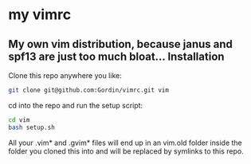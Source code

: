 my vimrc
========
My own vim distribution, because janus and spf13 are just too much bloat...
Installation
--------
Clone this repo anywhere you like:
```bash
git clone git@github.com:Gordin/vimrc.git vim
```
cd into the repo and run the setup script:
```bash
cd vim
bash setup.sh
```
All your .vim* and .gvim* files will end up in an vim.old folder inside the folder you cloned this
into and will be replaced by symlinks to this repo.
